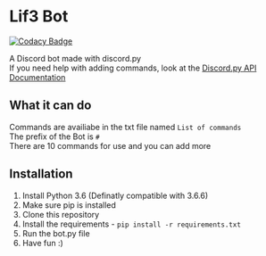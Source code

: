 # Lif3 Bot

[![Codacy Badge](https://api.codacy.com/project/badge/Grade/ae3c47f72ca044edbfe49b3f841d2c82)](https://www.codacy.com/project/ItzAfroBoy/DiscordBot/dashboard?utm_source=github.com&amp;utm_medium=referral&amp;utm_content=ItzAfroBoy/DiscordBot&amp;utm_campaign=Badge_Grade_Dashboard)

A Discord bot made with discord.py  
If you need help with adding commands, look at the [Discord.py API Documentation](http://discordpy.readthedocs.io/en/latest/api.html#)

## What it can do  

Commands are availiabe in the txt file named `List of commands`  
The prefix of the Bot is `#`  
There are 10 commands for use and you can add more  

## Installation

1. Install Python 3.6 (Definatly compatible with 3.6.6)
2. Make sure pip is installed
3. Clone this repository
4. Install the requirements - `pip install -r requirements.txt`
5. Run the bot.py file
6. Have fun :)